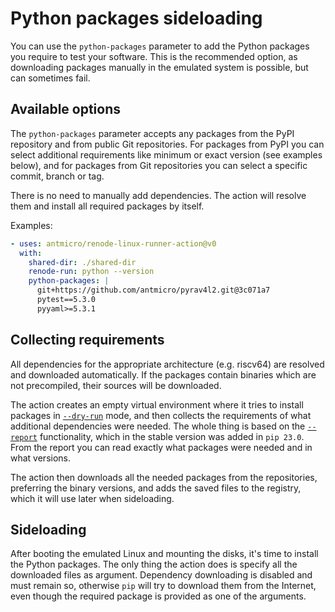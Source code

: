 # Python packages sideloading

You can use the `python-packages` parameter to add the Python packages you require to test your software. This is the recommended option, as downloading packages manually in the emulated system is possible, but can sometimes fail.

## Available options

The `python-packages` parameter accepts any packages from the PyPI repository and from public Git repositories. For packages from PyPI you can select additional requirements like minimum or exact version (see examples below), and for packages from Git repositories you can select a specific commit, branch or tag.

There is no need to manually add dependencies. The action will resolve them and install all required packages by itself.

Examples:

```yaml
- uses: antmicro/renode-linux-runner-action@v0
  with:
    shared-dir: ./shared-dir
    renode-run: python --version
    python-packages: |
      git+https://github.com/antmicro/pyrav4l2.git@3c071a7
      pytest==5.3.0
      pyyaml>=5.3.1
```

## Collecting requirements

All dependencies for the appropriate architecture (e.g. riscv64) are resolved and downloaded automatically. If the packages contain binaries which are not precompiled, their sources will be downloaded.

The action creates an empty virtual environment where it tries to install packages in [`--dry-run`](https://pip.pypa.io/en/stable/cli/pip_install/#cmdoption-dry-run) mode, and then collects the requirements of what additional dependencies were needed. The whole thing is based on the [`--report`](https://pip.pypa.io/en/stable/reference/installation-report/) functionality, which in the stable version was added in `pip 23.0`. From the report you can read exactly what packages were needed and in what versions.

The action then downloads all the needed packages from the repositories, preferring the binary versions, and adds the saved files to the registry, which it will use later when sideloading.

## Sideloading

After booting the emulated Linux and mounting the disks, it's time to install the Python packages. The only thing the action does is specify all the downloaded files as argument. Dependency downloading is disabled and must remain so, otherwise `pip` will try to download them from the Internet, even though the required package is provided as one of the arguments.
